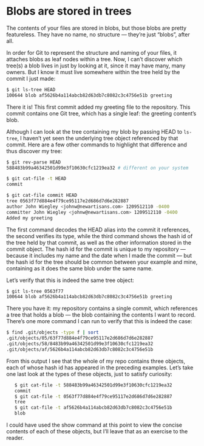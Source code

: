 # Blobs are stored in trees

The contents of your files are stored in blobs, but those blobs are pretty featureless. They have no name, no structure — they’re just “blobs”, after all.

In order for Git to represent the structure and naming of your files, it attaches blobs as leaf nodes within a tree. Now, I can’t discover which tree(s) a blob lives in just by looking at it, since it may have many, many owners. But I know it must live somewhere within the tree held by the commit I just made:

```bash
$ git ls-tree HEAD
100644 blob af5626b4a114abcb82d63db7c8082c3c4756e51b greeting
```

There it is! This first commit added my greeting file to the repository. This commit contains one Git tree, which has a single leaf: the greeting content’s blob.

Although I can look at the tree containing my blob by passing HEAD to `ls-tree`, I haven’t yet seen the underlying tree object referenced by that commit. Here are a few other commands to highlight that difference and thus discover my tree:

```bash
$ git rev-parse HEAD
588483b99a46342501d99e3f10630cfc1219ea32 # different on your system

$ git cat-file -t HEAD
commit

$ git cat-file commit HEAD
tree 0563f77d884e4f79ce95117e2d686d7d6e282887
author John Wiegley <johnw@newartisans.com> 1209512110 -0400
committer John Wiegley <johnw@newartisans.com> 1209512110 -0400
Added my greeting
```

The first command decodes the HEAD alias into the commit it references, the second verifies its type, while the third command shows the hash id of the tree held by that commit, as well as the other information stored in the commit object. The hash id for the commit is unique to my repository — because it includes my name and the date when I made the commit — but the hash id for the tree should be common between your example and mine, containing as it does the same blob under the same name.

Let’s verify that this is indeed the same tree object:

```bash
$ git ls-tree 0563f77
100644 blob af5626b4a114abcb82d63db7c8082c3c4756e51b greeting
```

There you have it: my repository contains a single commit, which references a tree that holds a blob — the blob containing the contents I want to record. There’s one more command I can run to verify that this is indeed the case:

```bash
$ find .git/objects -type f | sort
.git/objects/05/63f77d884e4f79ce95117e2d686d7d6e282887
.git/objects/58/8483b99a46342501d99e3f10630cfc1219ea32
.git/objects/af/5626b4a114abcb82d63db7c8082c3c4756e51b
```

From this output I see that the whole of my repo contains three objects, each of whose hash id has appeared in the preceding examples. Let’s take one last look at the types of these objects, just to satisfy curiosity:

```bash
   $ git cat-file -t 588483b99a46342501d99e3f10630cfc1219ea32
   commit
   $ git cat-file -t 0563f77d884e4f79ce95117e2d686d7d6e282887
   tree
   $ git cat-file -t af5626b4a114abcb82d63db7c8082c3c4756e51b
   blob
```

I could have used the show command at this point to view the concise contents of each of these objects, but I’ll leave that as an exercise to the reader.
